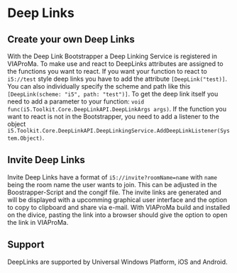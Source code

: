 # Deep Links
## Create your own Deep Links
With the Deep Link Bootstrapper a Deep Linking Service is registered in VIAProMa. To make use and react to DeepLinks attributes are assigned to the functions you want to react. If you want your function to react to `i5://test` style deep links you have to add the attribute `[DeepLink("test)]`. You can also individually specify the scheme and path like this `[DeepLink(scheme: "i5", path: "test")]`. To get the deep link itself you need to add a parameter to your function: `void func(i5.Toolkit.Core.DeepLinkAPI.DeepLinkArgs args)`. 
If the function you want to react is not in the Bootstrapper, you need to add a listener to the object `i5.Toolkit.Core.DeepLinkAPI.DeepLinkingService.AddDeepLinkListener(System.Object)`.
## Invite Deep Links
Invite Deep Links have a format of `i5://invite?roomName=name` with `name` being the room name the user wants to join. This can be adjusted in the Boostrapper-Script and the congif file. The invite links are generated and will be displayed with a upcomming graphical user interface and the option to copy to clipboard and share via e-mail.
With VIAProMa build and installed on the divice, pasting the link into a browser should give the option to open the link in VIAProMa. 
## Support
DeepLinks are supported by Universal Windows Platform, iOS and Android.
